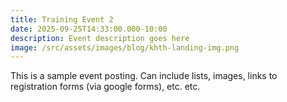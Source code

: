 ```yaml
---
title: Training Event 2
date: 2025-09-25T14:33:00.000-10:00
description: Event description goes here
image: /src/assets/images/blog/khth-landing-img.png
---
```

This is a sample event posting. Can include lists, images, links to registration forms (via google forms), etc. etc.

